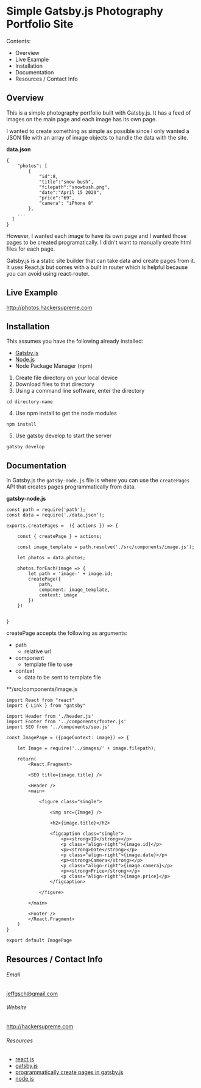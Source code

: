 # Simple Gatsby.js Photography Portfolio Site

Contents:

- Overview
- Live Example
- Installation
- Documentation
- Resources / Contact Info

## Overview

This is a simple photography portfolio built with Gatsby.js. It has a feed of images on the main page and each image has its own page.

I wanted to create something as simple as possible since I only wanted a JSON file with an array of image objects to handle the data with the site. 

**data.json**
```
{
	"photos": [
		{
			"id":8,
			"title":"snow bush",
			"filepath":"snowbush.png",
			"date":"April 15 2020",
			"price":"69",
			"camera": "iPhone 8"
		},	
    ...
  ]
}
```

However, I wanted each image to have its own page and I wanted those pages to be created programatically. I didn't want to manually create html files for each page.

Gatsby.js is a static site builder that can take data and create pages from it. It uses React.js but comes with a built in router which is helpful because you can avoid using react-router. 

## Live Example

http://photos.hackersupreme.com

## Installation

This assumes you have the following already installed:
- [Gatsby.js](https://www.gatsbyjs.org/)
- [Node.js](https://nodejs.org/en/)
- Node Package Manager (npm)

1. Create file directory on your local device
2. Download files to that directory
3. Using a command line software, enter the directory
```
cd directory-name
```
4. Use npm install to get the node modules
```
npm install
```
5. Use gatsby develop to start the server
```
gatsby develop
```

## Documentation

In Gatsby.js the `gatsby-node.js` file is where you can use the `createPages` API that creates pages programmatically from data.

**gatsby-node.js**
```
const path = require('path');
const data = require('./data.json');

exports.createPages =  ({ actions }) => {

	const { createPage } = actions;

	const image_template = path.resolve('./src/components/image.js');

	let photos = data.photos;

	photos.forEach(image => {
		let path = 'image-' + image.id;
		createPage({
			path,
			component: image_template,
			context: image
		})
	})


}

```

createPage accepts the following as arguments:
- path
	- relative url
- component
	- template file to use
- context
	- data to be sent to template file

**/src/components/image.js

```
import React from "react"
import { Link } from "gatsby"

import Header from './header.js'
import Footer from '../components/footer.js'
import SEO from '../components/seo.js'

const ImagePage = ({pageContext: image}) => {

	let Image = require('../images/' + image.filepath);

  	return(
	    <React.Fragment>

	    <SEO title={image.title} />

	    <Header />
	    <main>

	    	<figure class="single">

	    		<img src={Image} />
	    	
	    		<h2>{image.title}</h2>

		    	<figcaption class="single">
		    		<p><strong>ID</strong></p>
				    <p class="align-right">{image.id}</p>
				    <p><strong>Date</strong></p>
				    <p class="align-right">{image.date}</p>
				    <p><strong>Camera</strong></p>
				    <p class="align-right">{image.camera}</p>
				    <p><strong>Price</strong></p>
				    <p class="align-right">{image.price}</p>
			    </figcaption>

		    </figure>

	    </main>

	    <Footer />
	    </React.Fragment>
	)
}

export default ImagePage
```

## Resources / Contact Info

###### Email

jeffgsch@gmail.com

###### Website

http://hackersupreme.com

###### Resources

- [react.js](https://reactjs.org/)
- [gatsby.js](https://nodejs.org/en/)
- [programmatically create pages in gatsby.js](https://www.gatsbyjs.org/tutorial/part-seven/)
- [node.js](https://nodejs.org/en/)
